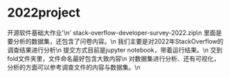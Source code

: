 # 2022project
开源软件基础大作业'\n'
stack-overflow-developer-survey-2022.zip\n
里面是要分析的数据集，还包含了问卷内容。\n
我们主要是对2022年StackOverflow的调查结果进行分析\n
提交方式目前是jupyter notebook，带着运行结果。\n
交到fold文件夹里，文件命名最好包含大致内容\n
对数据集进行分析、还有可视化，分析的方面可以参考调查文件的内容与数据集。\n

